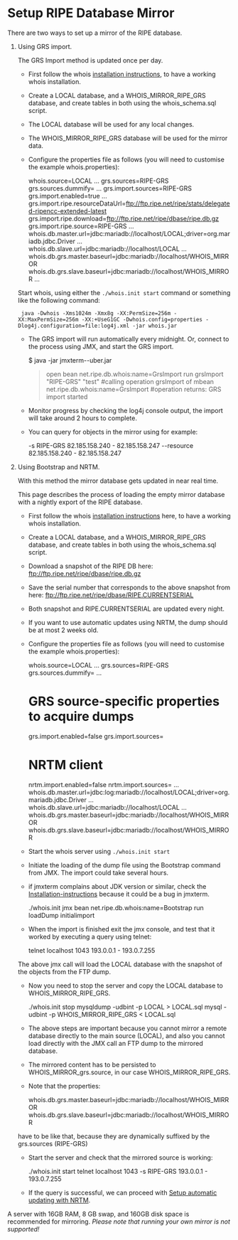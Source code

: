 # Setup RIPE Database Mirror

There are two ways to set up a mirror of the RIPE database.

1. Using GRS import. 

    The GRS Import method is updated once per day.

    - First follow the whois [installation instructions](../18.Installation-and-Development/06-Installation-instructions.md#installation-instructions), to have a working whois installation. 

    - Create a LOCAL database, and a WHOIS_MIRROR_RIPE_GRS database, and create tables in both using the whois_schema.sql script.

    - The LOCAL database will be used for any local changes.
    - The WHOIS_MIRROR_RIPE_GRS database will be used for the mirror data.

    - Configure the properties file as follows (you will need to customise the example whois.properties):


        whois.source=LOCAL
        ...
        grs.sources=RIPE-GRS
        grs.sources.dummify=
        ...
        grs.import.sources=RIPE-GRS
        grs.import.enabled=true
        ...
        grs.import.ripe.resourceDataUrl=ftp://ftp.ripe.net/ripe/stats/delegated-ripencc-extended-latest
        grs.import.ripe.download=ftp://ftp.ripe.net/ripe/dbase/ripe.db.gz
        grs.import.ripe.source=RIPE-GRS
        ...
        whois.db.master.url=jdbc:mariadb://localhost/LOCAL;driver=org.mariadb.jdbc.Driver
        ...
        whois.db.slave.url=jdbc:mariadb://localhost/LOCAL
        ...
        whois.db.grs.master.baseurl=jdbc:mariadb://localhost/WHOIS_MIRROR
        whois.db.grs.slave.baseurl=jdbc:mariadb://localhost/WHOIS_MIRROR
        ...


    Start whois, using either the `./whois.init start` command or something like the following command:


        java -Dwhois -Xms1024m -Xmx8g -XX:PermSize=256m -XX:MaxPermSize=256m -XX:+UseG1GC -Dwhois.config=properties -Dlog4j.configuration=file:log4j.xml -jar whois.jar


    - The GRS import will run automatically every midnight. Or, connect to the process using JMX, and start the GRS import.


        $ java -jar jmxterm-<version>-uber.jar
        > open <pid>
        > bean net.ripe.db.whois:name=GrsImport
        > run grsImport "RIPE-GRS" "test"
        #calling operation grsImport of mbean net.ripe.db.whois:name=GrsImport
        #operation returns:
        GRS import started


    - Monitor progress by checking the log4j console output, the import will take around 2 hours to complete.

    - You can query for objects in the mirror using for example:


        -s RIPE-GRS 82.185.158.240 - 82.185.158.247
        --resource 82.185.158.240 - 82.185.158.247



2. Using Bootstrap and NRTM. 
  
    With this method the mirror database gets updated in near real time.

    This page describes the process of loading the empty mirror database with a nightly export of the RIPE database.

    - First follow the whois [installation instructions](../18.Installation-and-Development/06-Installation-instructions.md#installation-instructions) here, to have a working whois installation. 
    - Create a LOCAL database, and a WHOIS_MIRROR_RIPE_GRS database, and create tables in both using the whois_schema.sql script.
    - Download a snapshot of the RIPE DB here: ftp://ftp.ripe.net/ripe/dbase/ripe.db.gz
    - Save the serial number that corresponds to the above snapshot from here: ftp://ftp.ripe.net/ripe/dbase/RIPE.CURRENTSERIAL
    -  Both snapshot and RIPE.CURRENTSERIAL are updated every night. 
    -  If you want to use automatic updates using NRTM, the dump should be at most 2 weeks old.
    - Configure the properties file as follows (you will need to customise the example whois.properties):
    
        whois.source=LOCAL
        …
        grs.sources=RIPE-GRS
        grs.sources.dummify=
        …
        # GRS source-specific properties to acquire dumps
        grs.import.enabled=false
        grs.import.sources=

        # NRTM client
        nrtm.import.enabled=false
        nrtm.import.sources=
        ...
        whois.db.master.url=jdbc:log:mariadb://localhost/LOCAL;driver=org.mariadb.jdbc.Driver
        ...
        whois.db.slave.url=jdbc:mariadb://localhost/LOCAL
        …
        whois.db.grs.master.baseurl=jdbc:mariadb://localhost/WHOIS_MIRROR
        whois.db.grs.slave.baseurl=jdbc:mariadb://localhost/WHOIS_MIRROR
    
    - Start the whois server using `./whois.init start`
    - Initiate the loading of the dump file using the Bootstrap command from JMX. The import could take several hours.
    - if jmxterm complains about JDK version or similar, check the [Installation-instructions](../18.Installation-and-Development/06-Installation-instructions.md#installation-instructions) because it could be a bug in jmxterm.
    
        ./whois.init jmx
        bean net.ripe.db.whois:name=Bootstrap
        run loadDump initialimport <path to ripe.db.gz>
    
    - When the import is finished exit the jmx console, and test that it worked by executing a query using telnet:
    
        telnet localhost 1043
        193.0.0.1 - 193.0.7.255
    
    The above jmx call will load the LOCAL database with the snapshot of the objects from the FTP dump.

    - Now you need to stop the server and copy the LOCAL database to WHOIS_MIRROR_RIPE_GRS. 
    
        ./whois.init stop
        mysqldump -udbint -p  LOCAL > LOCAL.sql
        mysql -udbint -p WHOIS_MIRROR_RIPE_GRS < LOCAL.sql
    
    - The above steps are important because you cannot mirror a remote database directly to the main source (LOCAL), and also you cannot load directly with the JMX call an FTP dump to the mirrored database. 
    - The mirrored content has to be persisted to WHOIS_MIRROR_grs.source, in our case WHOIS_MIRROR_RIPE_GRS. 
    - Note that the properties:
    
        whois.db.grs.master.baseurl=jdbc:mariadb://localhost/WHOIS_MIRROR
        whois.db.grs.slave.baseurl=jdbc:mariadb://localhost/WHOIS_MIRROR
    
    have to be like that, because they are dynamically suffixed by the grs.sources (RIPE-GRS)


    - Start the server and check that the mirrored source is working:

    
        ./whois.init start
        <wait>
        telnet localhost 1043
        -s RIPE-GRS 193.0.0.1 - 193.0.7.255
    

    - If the query is successful, we can proceed with [Setup automatic updating with NRTM](02-Near-Real-Time-Mirroring(NRTM).md#near-real-time-Mirroring(nrtm)). 



A server with 16GB RAM, 8 GB swap, and 160GB disk space is recommended for mirroring.
*Please note that running your own mirror is not supported!*